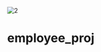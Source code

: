 ![2](https://user-images.githubusercontent.com/80622132/126640698-a26ef92f-18e4-4af7-b312-ca54e182c368.JPG)
# employee_proj
